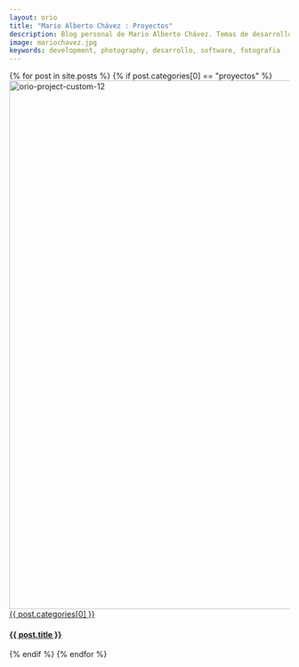 ```yaml
---
layout: orio
title: "Mario Alberto Chávez : Proyectos"
description: Blog personal de Mario Alberto Chávez. Temas de desarrollo de software y fotografia.
image: mariochavez.jpg
keywords: development, photography, desarrollo, software, fotografia
---
```


<div id="portfolio-grid" class="isotope-grid isotope-not-spaced style-column-2 portfolio-container"  data-ratio="4:3">
  {% for post in site.posts %}
    {% if post.categories[0] == "proyectos" %}
      <div class="isotope-item portfolio-item {{ post.categories[0] }}">
        <div class="portfolio-item-inner item-inner">
          <div class="portfolio-media do-anim-modern">
            <a href="{{ post.url }}" class="thumb-hover overlay-color-custom text-light no-scale">
              <span class="overlay" style="background: {{ color }};"></span>
               <img class="lazy" src="#"
                data-src="{{ "/assets/img/" | relative_url }}640-{{ post.image }}"
                data-srcset="{{ post.image | srcset_small }}" sizes="(max-width: 1200px) 100vw, 1200px" width="1100" height="950" alt="orio-project-custom-12" />
              <div class="overlay-caption bottom align-left caption-light">
                <span class="caption-sub portfolio-category">{{ post.categories[0] }}</span>
                <h4 class="caption-name portfolio-name"><strong>{{ post.title }}</strong></h4>
              </div>
            </a>
          </div>
        </div>
      </div>
    {% endif %}
  {% endfor %}
</div>
